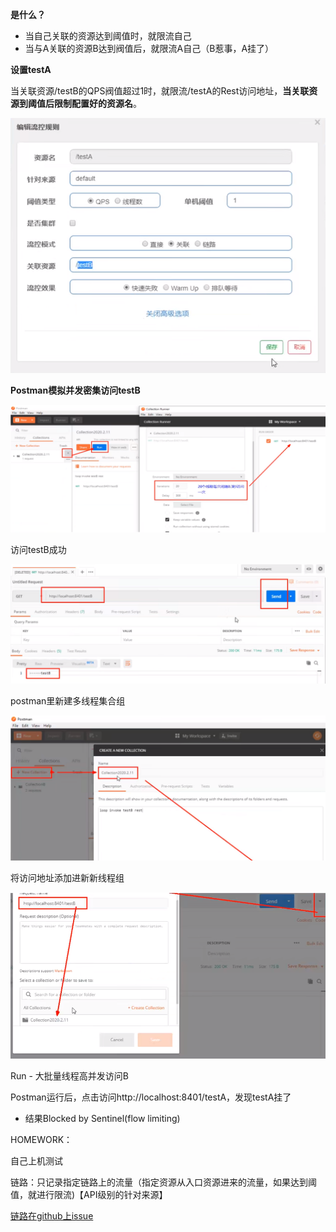 **是什么？**

- 当自己关联的资源达到阈值时，就限流自己
- 当与A关联的资源B达到阀值后，就限流A自己（B惹事，A挂了）

**设置testA**

当关联资源/testB的QPS阀值超过1时，就限流/testA的Rest访问地址，**当关联资源到阈值后限制配置好的资源名**。

![img](Sentinel流控之关联.assets/12cd41ae91ba50fe3b5525bab7bc3805.png)

**Postman模拟并发密集访问testB**

![img](Sentinel流控之关联.assets/531e3c582fd2be3aa543ecca5b88c26e.png)

访问testB成功

![img](Sentinel流控之关联.assets/f0bdbe602b9c7185b10a2255772b3304.png)

postman里新建多线程集合组

![img](Sentinel流控之关联.assets/e66c6aef5cb47beecd7c232f6eac6686.png)

将访问地址添加进新新线程组

![img](Sentinel流控之关联.assets/d476cfa823eee6589955e4762a11dfcf.png)

Run - 大批量线程高并发访问B

Postman运行后，点击访问http://localhost:8401/testA，发现testA挂了

* 结果Blocked by Sentinel(flow limiting)

HOMEWORK：

自己上机测试

链路：只记录指定链路上的流量（指定资源从入口资源进来的流量，如果达到阈值，就进行限流)【API级别的针对来源】

[链路在github上issue](https://github.com/alibaba/Sentinel/issues/1213)




